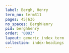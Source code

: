 ```yaml
---
label: Bergh, Henry
term_no: term311
pages: 45|636
no_spaces: BerghHenry
pid: berghhenry
order: '0093'
layout: generic_index_term
collection: index-headings
---
```

